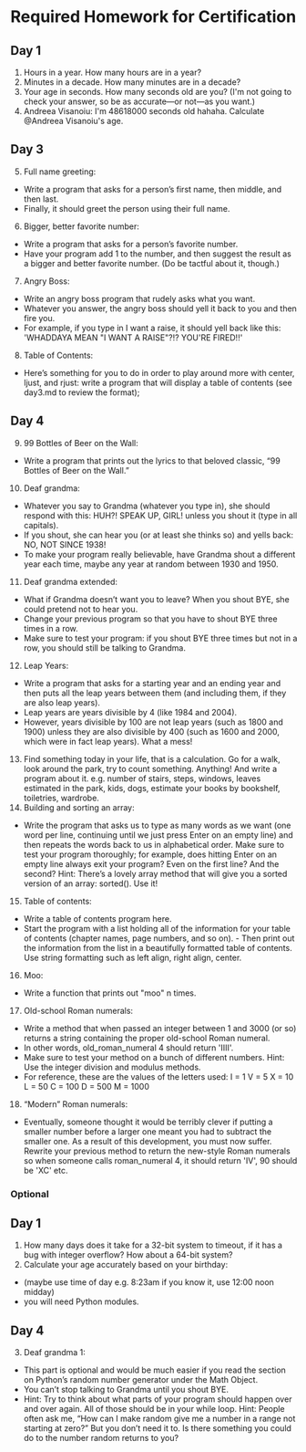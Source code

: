 # Required Homework for Certification
## Day 1
1. Hours in a year. How many hours are in a year? 
2. Minutes in a decade. How many minutes are in a decade? 
3. Your age in seconds. How many seconds old are you? (I'm not going to check your answer, so be as accurate—or not—as you want.)  
4. Andreea Visanoiu: I'm 48618000 seconds old hahaha. Calculate @Andreea Visanoiu's age.
## Day 3
5. Full name greeting: 
  - Write a program that asks for a person’s first name, then middle, and then last. 
  - Finally, it should greet the person using their full name.
6. Bigger, better favorite number:
  - Write a program that asks for a person’s favorite number. 
  - Have your program add 1 to the number, and then suggest the result as a bigger and better favorite number. (Do be tactful about it, though.)
7. Angry Boss: 	
  - Write an angry boss program that rudely asks what you want. 
  - Whatever you answer, the angry boss should yell it back to you and then fire you. 
  - For example, if you type in I want a raise, it should yell back like this: 'WHADDAYA MEAN "I WANT A RAISE"?!? YOU'RE FIRED!!'  
8. Table of Contents:
  - Here’s something for you to do in order to play around more with center, ljust, and rjust: write a program that will display a table of contents (see day3.md to review the format);
## Day 4
9. 99 Bottles of Beer on the Wall:
  - Write a program that prints out the lyrics to that beloved classic, “99 Bottles of Beer on the Wall.”
10. Deaf grandma:
  - Whatever you say to Grandma (whatever you type in), she should respond with this: HUH?! SPEAK UP, GIRL! unless you shout it (type in all capitals). 
  - If you shout, she can hear you (or at least she thinks so) and yells back: NO, NOT SINCE 1938! 
  - To make your program really believable, have Grandma shout a different year each time, maybe any year at random between 1930 and 1950. 
11. Deaf grandma extended:
  - What if Grandma doesn’t want you to leave? When you shout BYE, she could pretend not to hear you. 
  - Change your previous program so that you have to shout BYE three times in a row. 
  - Make sure to test your program: if you shout BYE three times but not in a row, you should still be talking to Grandma.
12. Leap Years:
  - Write a program that asks for a starting year and an ending year and then puts all the leap years between them (and including them, if they are also leap years). 
  - Leap years are years divisible by 4 (like 1984 and 2004). 
  - However, years divisible by 100 are not leap years (such as 1800 and 1900) unless they are also divisible by 400 (such as 1600 and 2000, which were in fact leap years). What a mess!
13. Find something today in your life, that is a calculation. Go for a walk, look around the park, try to count something. Anything! And write a program about it. e.g. number of stairs, steps, windows, leaves estimated in the park, kids, dogs, estimate your books by bookshelf, toiletries, wardrobe.
14. Building and sorting an array: 
  - Write the program that asks us to type as many words as we want (one word per line, continuing until we just press Enter on an empty line) and then repeats the words back to us in alphabetical order. Make sure to test your program thoroughly; for example, does hitting Enter on an empty line always exit your program? Even on the first line? And the second? Hint: There’s a lovely array method that will give you a sorted version of an array: sorted(). Use it!
15. Table of contents:
  - Write a table of contents program here. 
  - Start the program with a list holding all of the information for your table of contents (chapter names, page numbers, and so on).     - Then print out the information from the list in a beautifully formatted table of contents. Use string formatting such as left align, right align, center.
16. Moo:
  - Write a function that prints out "moo" n times.
17. Old-school Roman numerals:
  - Write a method that when passed an integer between 1 and 3000 (or so) returns a string containing the proper old-school Roman numeral. 
  - In other words, old_roman_numeral 4 should return 'IIII'. 
  - Make sure to test your method on a bunch of different numbers. Hint: Use the integer division and modulus methods. 
  - For reference, these are the values of the letters used: I = 1 V = 5 X = 10 L = 50 C = 100 D = 500 M = 1000
18. “Modern” Roman numerals:
  - Eventually, someone thought it would be terribly clever if putting a smaller number before a larger one meant you had to subtract the smaller one. As a result of this development, you must now suffer. Rewrite your previous method to return the new-style Roman numerals so when someone calls roman_numeral 4, it should return 'IV', 90 should be 'XC' etc.

### Optional
## Day 1
1. How many days does it take for a 32-bit system to timeout, if it has a bug with integer overflow? How about a 64-bit system?  
2. Calculate your age accurately based on your birthday: 
  - (maybe use time of day e.g. 8:23am if you know it, use 12:00 noon midday) 
  - you will need Python modules.
## Day 4
3.  Deaf grandma 1:
  - This part is optional and would be much easier if you read the section on Python’s random number generator under the Math Object. 
  - You can’t stop talking to Grandma until you shout BYE. 
  - Hint: Try to think about what parts of your program should happen over and over again. All of those should be in your while loop. Hint: People often ask me, “How can I make random give me a number in a range not starting at zero?” But you don’t need it to. Is there something you could do to the number random returns to you?
